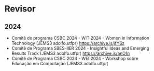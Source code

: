 # Revisor

## 2024 

- Comitê de programa CSBC 2024 - WIT 2024 - Women in Information Technology (JEMS3 adolfo.utfpr)
  https://archive.is/jfY6z 
- Comitê de Programa SBES-IIER 2024 - Insightful Ideas and Emerging Results Track (JEMS3 adolfo.utfpr)  https://archive.is/anO1n
- Comitê de Programa CSBC 2024 - WEI 2024 - Workshop sobre Educação em Computação (JEMS3 adolfo.utfpr)


